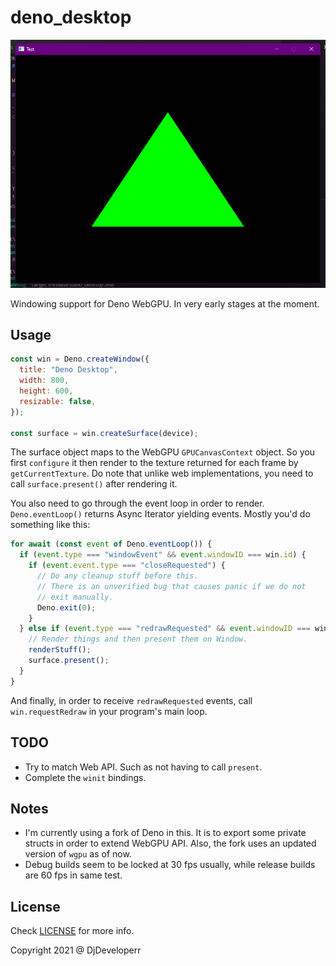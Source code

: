 # deno_desktop

![demo](./assets/demo-hello-triangle.png)

Windowing support for Deno WebGPU. In very early stages at the moment.

## Usage

```js
const win = Deno.createWindow({
  title: "Deno Desktop",
  width: 800,
  height: 600,
  resizable: false,
});

const surface = win.createSurface(device);
```

The surface object maps to the WebGPU `GPUCanvasContext` object. So you first `configure` it
then render to the texture returned for each frame by `getCurrentTexture`. Do note that unlike
web implementations, you need to call `surface.present()` after rendering it.

You also need to go through the event loop in order to render. `Deno.eventLoop()` returns Async
Iterator yielding events. Mostly you'd do something like this:

```ts
for await (const event of Deno.eventLoop()) {
  if (event.type === "windowEvent" && event.windowID === win.id) {
    if (event.event.type === "closeRequested") {
      // Do any cleanup stuff before this.
      // There is an unverified bug that causes panic if we do not 
      // exit manually.
      Deno.exit(0);
    }
  } else if (event.type === "redrawRequested" && event.windowID === win.id) {
    // Render things and then present them on Window.
    renderStuff();
    surface.present();
  }
}
```

And finally, in order to receive `redrawRequested` events, call `win.requestRedraw`
in your program's main loop.

## TODO

- Try to match Web API. Such as not having to call `present`.
- Complete the `winit` bindings.

## Notes

- I'm currently using a fork of Deno in this. It is to export some private structs in order to
  extend WebGPU API. Also, the fork uses an updated version of `wgpu` as of now.
- Debug builds seem to be locked at 30 fps usually, while release builds are 60 fps in same test.

## License

Check [LICENSE](LICENSE) for more info.

Copyright 2021 @ DjDeveloperr
